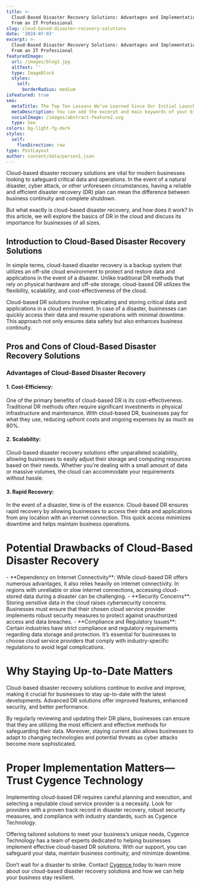 ```yaml
---
title: >-
  Cloud-Based Disaster Recovery Solutions: Advantages and Implementation Tips
  From an IT Professional
slug: cloud-based-disaster-recovery-solutions
date: '2024-07-03'
excerpt: >-
  Cloud-Based Disaster Recovery Solutions: Advantages and Implementation Tips
  From an IT Professional
featuredImage:
  url: /images/blog1.jpg
  altText: ''
  type: ImageBlock
  styles:
    self:
      borderRadius: medium
isFeatured: true
seo:
  metaTitle: The Top Ten Lessons We’ve Learned Since Our Initial Launch
  metaDescription: You can add the excerpt and main keywords of your blog post here.
  socialImage: /images/abstract-feature2.svg
  type: Seo
colors: bg-light-fg-dark
styles:
  self:
    flexDirection: row
type: PostLayout
author: content/data/person1.json
---
```

Cloud-based disaster recovery solutions are vital for modern businesses looking to safeguard critical data and operations. In the event of a natural disaster, cyber attack, or other unforeseen circumstances, having a reliable and efficient disaster recovery (DR) plan can mean the difference between business continuity and complete shutdown.

But what exactly is cloud-based disaster recovery, and how does it work? In this article, we will explore the basics of DR in the cloud and discuss its importance for businesses of all sizes.

## Introduction to Cloud-Based Disaster Recovery Solutions

In simple terms, cloud-based disaster recovery is a backup system that utilizes an off-site cloud environment to protect and restore data and applications in the event of a disaster. Unlike traditional DR methods that rely on physical hardware and off-site storage, cloud-based DR utilizes the flexibility, scalability, and cost-effectiveness of the cloud.

Cloud-based DR solutions involve replicating and storing critical data and applications in a cloud environment. In case of a disaster, businesses can quickly access their data and resume operations with minimal downtime. This approach not only ensures data safety but also enhances business continuity.

## Pros and Cons of Cloud-Based Disaster Recovery Solutions

### Advantages of Cloud-Based Disaster Recovery

#### 1. Cost-Efficiency:

One of the primary benefits of cloud-based DR is its cost-effectiveness. Traditional DR methods often require significant investments in physical infrastructure and maintenance. With cloud-based DR, businesses pay for what they use, reducing upfront costs and ongoing expenses by as much as 80%.

#### 2. Scalability:

Cloud-based disaster recovery solutions offer unparalleled scalability, allowing businesses to easily adjust their storage and computing resources based on their needs. Whether you’re dealing with a small amount of data or massive volumes, the cloud can accommodate your requirements without hassle.

#### 3. Rapid Recovery:

In the event of a disaster, time is of the essence. Cloud-based DR ensures rapid recovery by allowing businesses to access their data and applications from any location with an internet connection. This quick access minimizes downtime and helps maintain business operations.

# Potential Drawbacks of Cloud-Based Disaster Recovery

\- \*\*Dependency on Internet Connectivity\*\*: While cloud-based DR offers numerous advantages, it also relies heavily on internet connectivity. In regions with unreliable or slow internet connections, accessing cloud-stored data during a disaster can be challenging.
\- \*\*Security Concerns\*\*: Storing sensitive data in the cloud raises cybersecurity concerns. Businesses must ensure that their chosen cloud service provider implements robust security measures to protect against unauthorized access and data breaches.
\- \*\*Compliance and Regulatory Issues\*\*: Certain industries have strict compliance and regulatory requirements regarding data storage and protection. It’s essential for businesses to choose cloud service providers that comply with industry-specific regulations to avoid legal complications.

# Why Staying Up-to-Date Matters

Cloud-based disaster recovery solutions continue to evolve and improve, making it crucial for businesses to stay up-to-date with the latest developments. Advanced DR solutions offer improved features, enhanced security, and better performance.

By regularly reviewing and updating their DR plans, businesses can ensure that they are utilizing the most efficient and effective methods for safeguarding their data. Moreover, staying current also allows businesses to adapt to changing technologies and potential threats as cyber attacks become more sophisticated.

# Proper Implementation Matters—Trust Cygence Technology

Implementing cloud-based DR requires careful planning and execution, and selecting a reputable cloud service provider is a necessity. Look for providers with a proven track record in disaster recovery, robust security measures, and compliance with industry standards, such as Cygence Technology.

Offering tailored solutions to meet your business’s unique needs, Cygence Technology has a team of experts dedicated to helping businesses implement effective cloud-based DR solutions. With our support, you can safeguard your data, maintain business continuity, and minimize downtime.

Don’t wait for a disaster to strike. Contact [Cygence ](https://www.cygencetech.com/contact)today to learn more about our cloud-based disaster recovery solutions and how we can help your business stay resilient.
